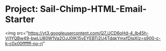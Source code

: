 # Project: Sail-Chimp-HTML-Email-Starter

<img src="https://yt3.googleusercontent.com/Q7_UCD6oHd-4_Ib45h-Vi1YQBw49-bwLU80W1Va2OJJ0IK15vEYEBTi2U4TdqkYmxfDlqXIz=s900-c-k-c0x00ffffff-no-rj"
